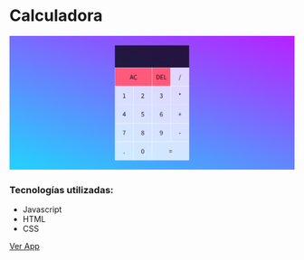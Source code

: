 # Calculadora

![IMG](calculator-screen.png)

### Tecnologías utilizadas:
- Javascript
- HTML
- CSS

[Ver App](https://romanalvarezz.github.io/Calculadora/)